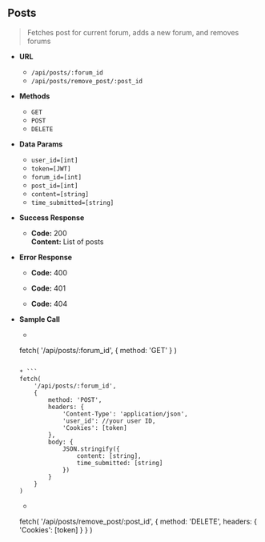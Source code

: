 **Posts**
----
> Fetches post for current forum, adds a new forum, and removes forums

* **URL**

    * `/api/posts/:forum_id`
    * `/api/posts/remove_post/:post_id`

* **Methods**

    * `GET`
    * `POST`
    * `DELETE`

* **Data Params**

    * `user_id=[int]`
    * `token=[JWT]`
    * `forum_id=[int]`
    * `post_id=[int]`
    * `content=[string]`
    * `time_submitted=[string]`

* **Success Response**

    * **Code:** 200 <br />
      **Content:** List of posts <br />

* **Error Response**

    * **Code:** 400

    * **Code:** 401

    * **Code:** 404

* **Sample Call**

    * ```
    fetch(
        '/api/posts/:forum_id',
        {
            method: 'GET'
        }
    )
    ```

    * ```
    fetch(
        '/api/posts/:forum_id',
        {
            method: 'POST',
            headers: {
                'Content-Type': 'application/json',
                'user_id': //your user ID,
                'Cookies': [token]
            },
            body: {
                JSON.stringify({
                    content: [string],
                    time_submitted: [string]
                })
            }
        }
    )
    ```

    * ```
    fetch(
        '/api/posts/remove_post/:post_id',
        {
            method: 'DELETE',
            headers: {
                'Cookies': [token]
            }
        }
    )
    ```